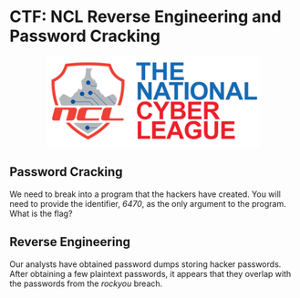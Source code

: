 # CTF: NCL Reverse Engineering and Password Cracking
<p align="center">
  <img src="NCL.png" />
</p>

## Password Cracking

We need to break into a program that the hackers have created. You will need to provide the identifier, *6470*, as the only argument to the program.
What is the flag?


## Reverse Engineering

Our analysts have obtained password dumps storing hacker passwords. After obtaining a few plaintext passwords, it appears that they overlap with the passwords from the *rockyou* breach.

